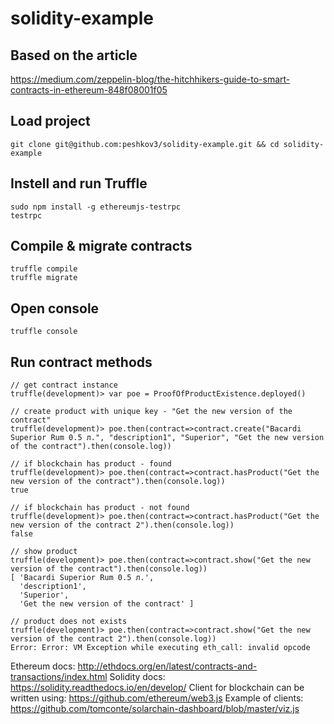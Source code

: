 # solidity-example

## Based on the article 
https://medium.com/zeppelin-blog/the-hitchhikers-guide-to-smart-contracts-in-ethereum-848f08001f05

## Load project 
```
git clone git@github.com:peshkov3/solidity-example.git && cd solidity-example
```
## Instell and run Truffle
```
sudo npm install -g ethereumjs-testrpc
testrpc
```
## Compile & migrate contracts
```
truffle compile
truffle migrate
```
 ## Open console
```
truffle console 
```
## Run contract methods
```
// get contract instance
truffle(development)> var poe = ProofOfProductExistence.deployed()

// create product with unique key - "Get the new version of the contract"
truffle(development)> poe.then(contract=>contract.create("Bacardi Superior Rum 0.5 л.", "description1", "Superior", "Get the new version of the contract").then(console.log))

// if blockchain has product - found
truffle(development)> poe.then(contract=>contract.hasProduct("Get the new version of the contract").then(console.log))
true

// if blockchain has product - not found
truffle(development)> poe.then(contract=>contract.hasProduct("Get the new version of the contract 2").then(console.log))
false

// show product 
truffle(development)> poe.then(contract=>contract.show("Get the new version of the contract").then(console.log))
[ 'Bacardi Superior Rum 0.5 л.',
  'description1',
  'Superior',
  'Get the new version of the contract' ]
  
// product does not exists 
truffle(development)> poe.then(contract=>contract.show("Get the new version of the contract 2").then(console.log))
Error: Error: VM Exception while executing eth_call: invalid opcode

```
Ethereum docs: http://ethdocs.org/en/latest/contracts-and-transactions/index.html
Solidity docs: https://solidity.readthedocs.io/en/develop/
Client for blockchain can be written using: https://github.com/ethereum/web3.js
Example of clients: https://github.com/tomconte/solarchain-dashboard/blob/master/viz.js
